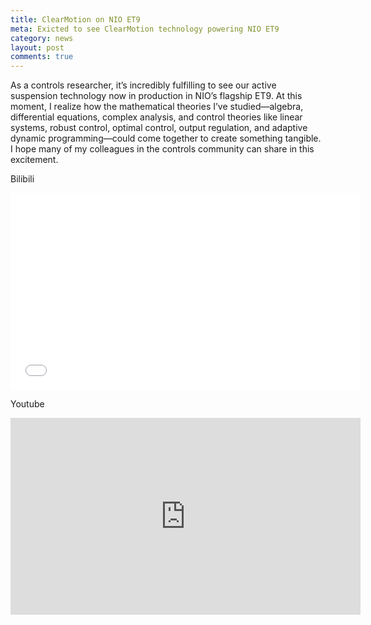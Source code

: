 ```yaml
---
title: ClearMotion on NIO ET9
meta: Exicted to see ClearMotion technology powering NIO ET9
category: news
layout: post
comments: true
---
```


As a controls researcher, it’s incredibly fulfilling to see our active suspension technology now in production in NIO’s flagship ET9. At this moment, I realize how the mathematical theories I’ve studied—algebra, differential equations, complex analysis, and control theories like linear systems, robust control, optimal control, output regulation, and adaptive dynamic programming—could come together to create something tangible. I hope many of my colleagues in the controls community can share in this excitement. 

Bilibili
<iframe width="560" height="315" src="//player.bilibili.com/player.html?isOutside=true&aid=113718067267559&bvid=BV1kJC6YeEWg&cid=27540391910&p=1" scrolling="no" border="0" frameborder="no" framespacing="0" allowfullscreen="true"></iframe>

Youtube
<iframe width="560" height="315" src="https://www.youtube.com/embed/HFbvsrSoJ2w?si=MZiY6FwM-qe0M8x9" title="YouTube video player" frameborder="0" allow="accelerometer; autoplay; clipboard-write; encrypted-media; gyroscope; picture-in-picture; web-share" referrerpolicy="strict-origin-when-cross-origin" allowfullscreen></iframe>
